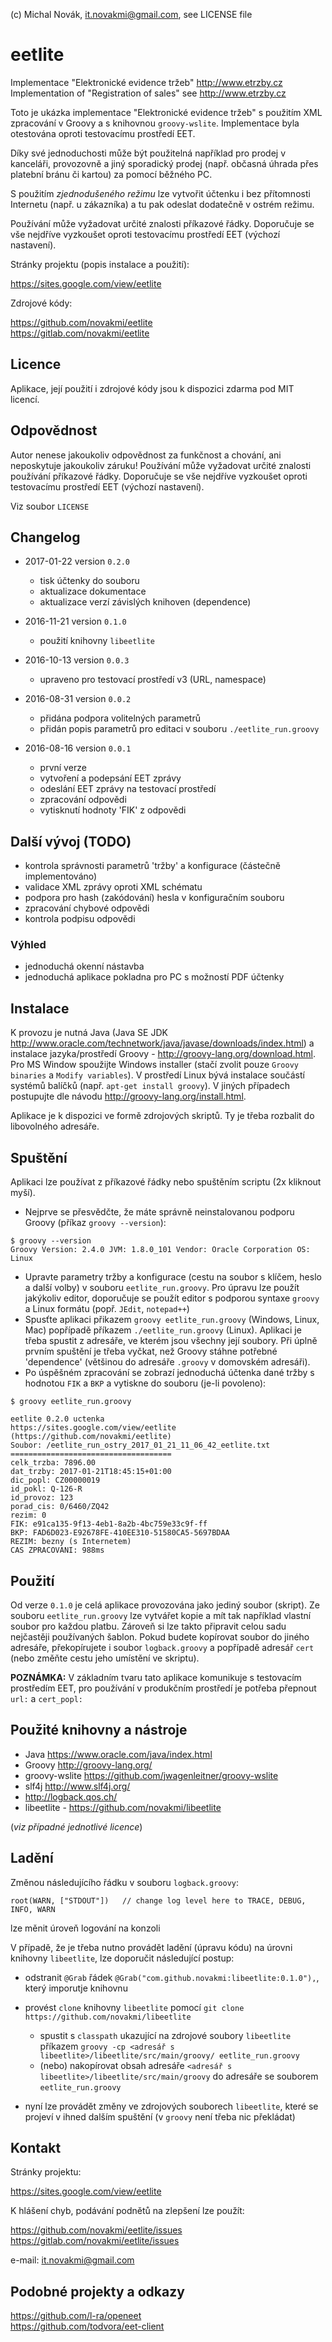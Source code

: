 (c) Michal Novák, it.novakmi@gmail.com, see LICENSE file

# eetlite 

Implementace "Elektronické evidence tržeb"  http://www.etrzby.cz  
Implementation of  "Registration of sales" see  http://www.etrzby.cz

Toto je ukázka implementace "Elektronické evidence tržeb" s použitím XML zpracování v Groovy 
a s knihovnou `groovy-wslite`.  Implementace byla otestována oproti testovacímu prostředí EET.

Díky své jednoduchosti může být použitelná například pro prodej v kanceláři, provozovně a jiný sporadický prodej 
(např. občasná úhrada přes platební bránu či kartou) za pomocí běžného PC.

S použitím *zjednodušeného režimu* lze vytvořit účtenku i bez přítomnosti Internetu (např. u zákazníka) a tu pak
odeslat dodatečně v ostrém režimu.

Používání může vyžadovat určité znalosti příkazové řádky. Doporučuje se vše nejdříve vyzkoušet oproti 
testovacímu prostředí EET (výchozí nastavení). 

Stránky projektu (popis instalace a použití):  

https://sites.google.com/view/eetlite

Zdrojové kódy:
 
https://github.com/novakmi/eetlite  
https://gitlab.com/novakmi/eetlite  

## Licence

Aplikace, její použití i zdrojové kódy jsou k dispozici zdarma pod MIT licencí.

## Odpovědnost

Autor nenese jakoukoliv odpovědnost za funkčnost a chování, ani neposkytuje jakoukoliv záruku!
Používání může vyžadovat určité znalosti používání příkazové řádky. Doporučuje se vše nejdříve vyzkoušet oproti 
testovacímu prostředí EET (výchozí nastavení).

Viz soubor `LICENSE`

## Changelog

* 2017-01-22 version `0.2.0`
  * tisk účtenky do souboru
  * aktualizace dokumentace
  * aktualizace verzí závislých knihoven (dependence)
  
* 2016-11-21 version `0.1.0`
  * použití knihovny `libeetlite`    
  
* 2016-10-13 version `0.0.3`
  * upraveno pro testovací prostředí v3 (URL, namespace)    

* 2016-08-31 version `0.0.2`
  * přidána podpora volitelných parametrů
  * přidán popis parametrů pro editaci v souboru `./eetlite_run.groovy`  

* 2016-08-16 version `0.0.1`  
   * první verze
   * vytvoření a podepsání EET zprávy
   * odeslání EET zprávy na testovací prostředí
   * zpracování odpovědi
   * vytisknutí hodnoty 'FIK' z odpovědi

## Další vývoj (TODO)

* kontrola správnosti parametrů 'tržby' a konfigurace (částečně implementováno)
* validace XML zprávy oproti XML schématu
* podpora pro hash (zakódování) hesla v konfiguračním souboru
* zpracování chybové odpovědi
* kontrola podpisu odpovědi

### Výhled

* jednoduchá okenní nástavba
* jednoduchá aplikace pokladna pro PC s možností PDF účtenky

## Instalace

K provozu je nutná Java (Java SE JDK http://www.oracle.com/technetwork/java/javase/downloads/index.html)
a instalace jazyka/prostředí Groovy - http://groovy-lang.org/download.html.
Pro MS Window spoužijte Windows installer (stačí zvolit pouze `Groovy binaries` a `Modify variables`). 
V prostředí Linux bývá instalace součástí systémů balíčků (např. `apt-get install groovy`). 
V jiných případech postupujte dle návodu http://groovy-lang.org/install.html.

Aplikace je k dispozici  ve formě zdrojových skriptů. Ty je třeba rozbalit do libovolného adresáře.

## Spuštění

Aplikaci lze používat z příkazové řádky nebo spuštěním scriptu (2x kliknout myší).

* Nejprve se přesvědčte, že máte správně neinstalovanou podporu Groovy (příkaz `groovy --version`):

`$ groovy --version`  
`Groovy Version: 2.4.0 JVM: 1.8.0_101 Vendor: Oracle Corporation OS: Linux`
           
* Upravte parametry tržby a konfigurace (cestu na soubor s klíčem, heslo a další volby) v souboru `eetlite_run.groovy`. 
  Pro úpravu lze použít jakýkoliv editor, doporučuje se použít editor s podporou 
  syntaxe `groovy` a Linux formátu  (popř. `JEdit`, `notepad++`)
* Spusťte aplikaci přikazem `groovy eetlite_run.groovy` (Windows, Linux, Mac) popřípadě 
  příkazem `./eetlite_run.groovy` (Linux). Aplikaci je třeba spustit z adresáře, ve kterém jsou všechny její soubory.
  Při úplně prvním spuštění je třeba vyčkat, než Groovy stáhne potřebné 'dependence' (většinou do adresáře 
  `.groovy` v domovském adresáři).
* Po úspěšném zpracování se zobrazí jednoduchá účtenka dané tržby s hodnotou `FIK` a `BKP` a vytiskne do souboru 
  (je-li povoleno):
   
`$ groovy eetlite_run.groovy`

```
eetlite 0.2.0 uctenka
https://sites.google.com/view/eetlite
(https://github.com/novakmi/eetlite)
Soubor: /eetlite_run_ostry_2017_01_21_11_06_42_eetlite.txt
====================================
celk_trzba: 7896.00
dat_trzby: 2017-01-21T18:45:15+01:00
dic_popl: CZ00000019
id_pokl: Q-126-R
id_provoz: 123
porad_cis: 0/6460/ZQ42
rezim: 0
FIK: e91ca135-9f13-4eb1-8a2b-4bc759e33c9f-ff
BKP: FAD6D023-E92678FE-410EE310-51580CA5-5697BDAA
REZIM: bezny (s Internetem)
CAS ZPRACOVANI: 988ms
```                      

## Použití
 
Od verze `0.1.0` je celá aplikace provozována jako jediný soubor (skript). Ze souboru `eetlite_run.groovy` lze vytvářet
kopie a mít tak například vlastní soubor pro každou platbu. Zároveň si lze takto připravit celou sadu nejčastěji 
používaných šablon. Pokud budete kopírovat soubor do jiného adresáře, překopírujete i soubor `logback.groovy` a 
popřípadě adresář `cert` (nebo změňte cestu jeho umístění ve skriptu).

**POZNÁMKA:** V základním tvaru tato aplikace komunikuje s testovacím prostředím EET, pro používání v produkčním 
              prostředí je potřeba přepnout `url:` a   `cert_popl:`
          
   
## Použité knihovny a nástroje

* Java  https://www.oracle.com/java/index.html
* Groovy http://groovy-lang.org/
* groovy-wslite  https://github.com/jwagenleitner/groovy-wslite
* slf4j http://www.slf4j.org/
* http://logback.qos.ch/
* libeetlite - https://github.com/novakmi/libeetlite

(_viz případné jednotlivé licence_)   
   
## Ladění

Změnou následujícího řádku v souboru `logback.groovy`:

`root(WARN, ["STDOUT"])   // change log level here to TRACE, DEBUG, INFO, WARN`
    
lze měnit úroveň logování na konzoli 

V případě, že je třeba nutno provádět ladění (úpravu kódu) na úrovni knihovny `libeetlite`,
lze doporučit následující postup:

* odstranit `@Grab` řádek  `@Grab("com.github.novakmi:libeetlite:0.1.0"),`, který imporutje knihovnu
* provést `clone` knihovny `libeetlite` pomocí `git clone https://github.com/novakmi/libeetlite`
    * spustit s `classpath` ukazující na zdrojové soubory `libeetlite` příkazem `groovy -cp <adresář s libeetlite>/libeetlite/src/main/groovy/ eetlite_run.groovy`
    * (nebo) nakopírovat obsah adresáře  `<adresář s libeetlite>/libeetlite/src/main/groovy` do adresáře se souborem `eetlite_run.groovy`

* nyní lze provádět změny ve zdrojových souborech `libeetlite`, které se projeví v ihned dalším spuštění 
  (v `groovy` není třeba nic překládat)

## Kontakt

Stránky projektu:

https://sites.google.com/view/eetlite

K hlášení chyb, podávání podnětů na zlepšení lze použít:  

https://github.com/novakmi/eetlite/issues  
https://gitlab.com/novakmi/eetlite/issues
  
e-mail: it.novakmi@gmail.com

## Podobné projekty a odkazy

https://github.com/l-ra/openeet    
https://github.com/todvora/eet-client
